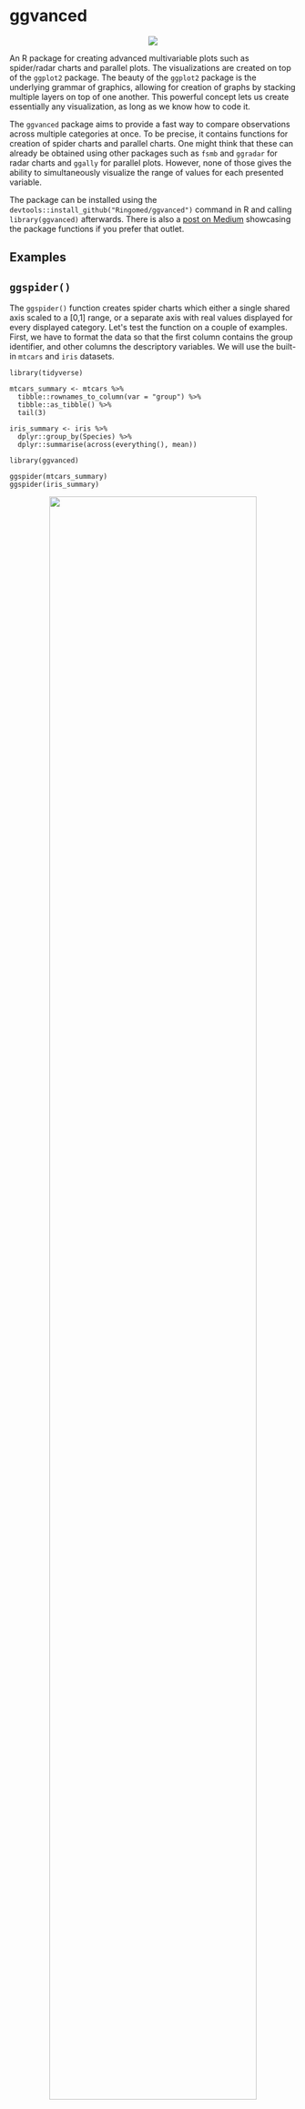 # ggvanced

<p align="center">
<img src="https://github.com/Ringomed/ggvanced/assets/60142390/e4f65828-dc98-4abc-8383-925e17614fd8">
</p>

An R package for creating advanced multivariable plots such as spider/radar charts and parallel plots. The visualizations are created on top of the `ggplot2` package. The beauty of the `ggplot2` package is the underlying grammar of graphics, allowing for creation of graphs by stacking multiple layers on top of one another. This powerful concept lets us create essentially any visualization, as long as we know how to code it.

The `ggvanced` package aims to provide a fast way to compare observations across multiple categories at once. To be precise, it contains functions for creation of spider charts and parallel charts. One might think that these can already be obtained using other packages such as `fsmb` and `ggradar` for radar charts and `ggally` for parallel plots. However, none of those gives the ability to simultaneously visualize the range of values for each presented variable.

The package can be installed using the `devtools::install_github("Ringomed/ggvanced")` command in R and calling `library(ggvanced)` afterwards. There is also a [post on Medium](https://medium.com/towards-data-science/ggvanced-a-package-for-generating-advanced-data-visualizations-on-top-of-the-ggplot2-package-2a935763a4b) showcasing the package functions if you prefer that outlet.

## Examples

## `ggspider()` 

The `ggspider()` function creates spider charts which either a single shared axis scaled to a [0,1] range, or a separate axis with real values displayed for every displayed category. Let's test the function on a couple of examples. First, we have to format the data so that the first column contains the group identifier, and other columns the descriptory variables. We will use the built-in `mtcars` and `iris` datasets.

```{r}
library(tidyverse)

mtcars_summary <- mtcars %>% 
  tibble::rownames_to_column(var = "group") %>%  
  tibble::as_tibble() %>% 
  tail(3)

iris_summary <- iris %>% 
  dplyr::group_by(Species) %>% 
  dplyr::summarise(across(everything(), mean))
```

```{r}
library(ggvanced)

ggspider(mtcars_summary)
ggspider(iris_summary)
```
<p align="center">
<img src="https://github.com/Ringomed/ggvanced/assets/60142390/ed0938de-4f31-4870-8a5d-b6da26f5e0fe" width="85%" height="85%"">
</p>

```{r}
ggspider(iris_summary)
```

<p align="center">
<img src="https://github.com/Ringomed/ggvanced/assets/60142390/c9b64e16-32e9-4086-8b03-520c215196a0" width="85%" height="85%">
</p>

As mentioned before, we can also make traditional radar charts with a single common scaled axis by specifying the argument `scaled = TRUE`.

```{r}
ggspider(iris_summary, scaled = TRUE)
```
<p align="center">
<img src="https://github.com/Ringomed/ggvanced/assets/60142390/ee90eaa7-964d-46f4-970f-3cd583926ceb" width="85%" height="85%">
</p>

The shape can also be changed from polygon to round by specifying `polygon = FALSE`.

```{r}
ggspider(iris_summary, polygon = FALSE)
```

<p align="center">
<img src="https://github.com/Ringomed/ggvanced/assets/60142390/96069519-c062-4e8a-876a-98e082927a15" width="85%" height="85%">
</p>

## The `subset` argument

Sometimes, we want to retaining the scale from all records, but display only a subset of data. This is enabled through the subset argument, which specifies the names
of groups to be displayed.

```{r}
ggspider(mtcars_summary, subset = c("Ferrari Dino", "Volvo 142E"))
```
<p align="center">
<img src="https://github.com/Ringomed/ggvanced/assets/60142390/5d988e8f-2c1e-4c3c-bffc-3b6ec8570091">
</p>

## Adding confidence intervals

In order to more precisely compare group differences, we might want to disply confidence intervals alongside the means. This can be achieved by specifiying the data frame with the confidence interval
data using the `ci_data` argument. In the bottom example, I specified symmetrical confidence intervals, but, of course, this does not have to be the case.

```{r}
iris_summary_ci <- iris %>%
    dplyr::group_by(Species) %>%
    dplyr::summarise(across(everything(), ~ 1.97*sd(.)/sqrt(n())))

iris_ci <- iris_summary %>% tidyr::pivot_longer(-1, names_to = "parameter", values_to = "mean") %>%
    dplyr::left_join(iris_summary_ci %>% pivot_longer(-1, names_to = "parameter", values_to = "ci")) %>%
    dplyr::mutate(min = mean - ci, max = mean + ci) %>%
    select(-mean, -ci)

iris_ci
```
<p align="center">
<img src="https://github.com/Ringomed/ggvanced/assets/60142390/f59c6776-094e-4f34-98e9-ec457aa9d5cd" width="70%" height="70%">
</p>


```{r}
ggspider(iris_summary, ci_data = iris_ci)
```
<p align="center">
<img src="https://github.com/Ringomed/ggvanced/assets/60142390/307651b9-adaa-44f9-ab59-6a95a5e755c0" width="90%" height="90%">
</p>

The other arguments are more aesthetic in nature, and cover aspects such as font size, position of the labels and so on. For mire details, refer to the function documentation.

## Making charts prettier

The above charts are just barebone version. Of course, they can be “pimped up” just like any other ggplot2 chart. Below is an example of a ggvanced spider chart after a couple of alterations.

```{r}
library(sysfonts)
library(showtext)

sysfonts::font_add_google("Roboto Condensed")
showtext_auto()

mtcars_gr <- mtcars %>%
  tibble::rownames_to_column(var = "group") %>%
  tibble::as_tibble() %>%
  tail(3) %>%
  rename("Miles per Gallon" = mpg, "Cylinders" = cyl,
         "Displacement" = disp, "Horsepower" = hp,
         "Rear axle\n ratio" = drat, "Weight" = wt) %>%
  dplyr::select(1:7)

ggspider(mtcars_gr, axis_name_offset = 0.15, background_color = "beige", fill_opacity = 0.15) +
  labs(col = "Car name", title = "Comparing Car Properties") +
  theme(plot.title = element_text(hjust = 0.475, face = "bold"),
        legend.title = element_text(face = "bold"),
        text = element_text(family = "Roboto Condensed", face = "bold"))
```
<p align="center">
![prettty_spider](https://github.com/Ringomed/ggvanced/assets/60142390/e4f65828-dc98-4abc-8383-925e17614fd8)
</p>

## Other examples

Spotify Top Danceability:
The code and notebook with additional context can be found at https://app.datacamp.com/workspace/w/693b78f1-5293-451e-a26e-ea5806b03b77/edit.
![image](https://github.com/Ringomed/ggvanced/assets/60142390/b1719d05-0c98-48f0-9f51-ae5ef3967bb8)

## `ggparallel()`

Although I prefer spider charts from an aesthetic viewpoint, parallel charts can make it easier to spot trends across variables. This is especially true when there are many variables or observations in the dataset.

```{r}
ggparallel(mtcars_summary)
```
<p align="center">
<img src="https://github.com/Ringomed/ggvanced/assets/60142390/7961a8bb-6344-41d6-9d63-610d05eef0b6" width=100% height=100%>
</p>

```{r}
ggparallel(iris_summary)
```

<p align="center">
<img src="https://github.com/Ringomed/ggvanced/assets/60142390/86439275-edb4-4070-bbb5-e5450ec2d690">
</p>





